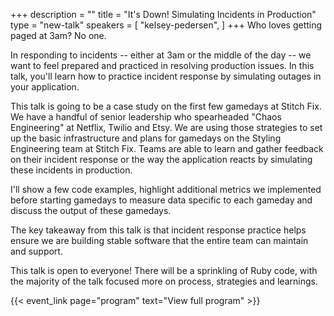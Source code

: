 +++
description = ""
title = "It's Down! Simulating Incidents in Production"
type = "new-talk"
speakers = [
        "kelsey-pedersen",
]
+++
Who loves getting paged at 3am? No one.

In responding to incidents -- either at 3am or the middle of the day -- we want to feel prepared and practiced in resolving production issues. In this talk, you'll learn how to practice incident response by simulating outages in your application.

This talk is going to be a case study on the first few gamedays at Stitch Fix. We have a handful of senior leadership who spearheaded "Chaos Engineering" at Netflix, Twilio and Etsy. We are using those strategies to set up the basic infrastructure and plans for gamedays on the Styling Engineering team at Stitch Fix. Teams are able to learn and gather feedback on their incident response or the way the application reacts by simulating these incidents in production.

I'll show a few code examples, highlight additional metrics we implemented before starting gamedays to measure data specific to each gameday and discuss the output of these gamedays.

The key takeaway from this talk is that incident response practice helps ensure we are building stable software that the entire team can maintain and support. 

This talk is open to everyone! There will be a sprinkling of Ruby code, with the majority of the talk focused more on process, strategies and learnings.

{{< event_link page="program" text="View full program" >}}